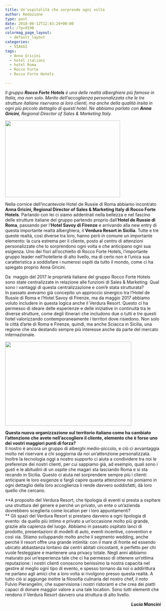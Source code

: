 ```yaml
---
title: Un’ospitalità che sorprende ogni volta
author: Redazione
type: post
date: 2018-06-12T12:43:24+00:00
url: /?p=9190
colormag_page_layout:
  - default_layout
categories:
  - VIAGGI
tags:
  - Anna Gricini
  - hotel italiani
  - hotel Roma
  - Rocco Forte
  - Rocco Forte Hotels

---
```

_Il gruppo **Rocco Forte Hotels** è una delle realtà alberghiere più famose in Italia, ma non solo. Merito dell’accoglienza personalizzata che le tre strutture italiane riservano ai loro clienti, ma anche della qualità insita in ogni più piccolo dettaglio di questi hotel. Ne abbiamo parlato con **Anna Gricini**, Regional Director of Sales & Marketing Italy._

<img decoding="async" loading="lazy" class="wp-image-9191 alignleft" src="https://progressonline.it/wp-content/uploads/2018/07/CG21854-300x200.jpg" alt="" width="372" height="248" /> 

Nella cornice dell’incantevole Hotel de Russie di Roma abbiamo incontrato **Anna Gricini, Regional Director of Sales & Marketing Italy di Rocco Forte Hotels**. Parlando con lei ci siamo addentrati nella bellezza e nel fascino delle strutture italiane del gruppo partendo proprio dall’**Hotel de Russie di Roma**, passando per l’**Hotel Savoy di Firenze** e arrivando alla new entry di questa importante realtà alberghiera, il **Verdura Resort in Sicilia**. Tutte e tre queste realtà, così diverse tra loro, hanno però in comune un importante elemento: la cura estrema per il cliente, posto al centro di attenzioni personalizzate che lo sorprendono ogni volta e che anticipano ogni sua esigenza. Uno dei fiori all’occhiello di Rocco Forte Hotels, l’importante gruppo leader nell’hotellerie di alto livello, ma di certo non è l’unica sua caratteristica a soddisfare i numerosi ospiti da tutto il mondo, come ci ha spiegato proprio Anna Gricini.

Da  maggio del 2017 le proprietà italiane del gruppo Rocco Forte Hotels sono state centralizzate in relazione alle funzioni di Sales & Marketing. Qual sono i vantaggi di questa centralizzazione e com’è stata strutturata?  
In passato avevamo già concepito un approccio sinergico tra l’Hotel de Russie di Roma e l’Hotel Savoy di Firenze, ma da maggio 2017 abbiamo voluto includere in questa logica anche il Verdura Resort. Questo ci ha permesso di ideare delle esperienze e delle iniziative in continuità tra le diverse strutture, come degli itinerari che includono due o tutti e tre questi hotel valorizzando contemporaneamente i territori dove risiedono. Non solo le città d’arte di Roma e Firenze, quindi, ma anche Sciacca in Sicilia, una regione che sta destando sempre più interesse anche da parte del mercato internazionale.

<img decoding="async" loading="lazy" class="wp-image-9193 alignright" src="https://progressonline.it/wp-content/uploads/2018/07/CG21802-300x200.jpg" alt="" width="408" height="272" /> 

<p style="text-align: left;">
  <strong>Questa nuova organizzazione sul territorio italiano come ha cambiato l’attenzione che avete nell’accogliere il cliente, elemento che è forse uno dei vostri maggiori punti di forza?</strong><br /> Il nostro è ancora un gruppo di alberghi medio-piccolo, e ciò ci avvantaggia molto nel riservare a chi soggiorna da noi un’attenzione personalizzata. Inoltre la tecnologia oggi a nostro supporto ci aiuta a condividere tra noi le preferenze dei nostri clienti, per cui sappiamo già, ad esempio, quali sono i gusti e le abitudini di un ospite che magari sta lasciando Roma e si sta recando in Sicilia. Questo ci aiuta nel sorprendere sempre più i clienti: anticipare le loro esigenze e fargli capire quanta attenzione noi poniamo in ogni dettaglio della loro accoglienza li rende davvero soddisfatti, dà loro quello che cercano.
</p>

**A proposito del Verdura Resort, che tipologia di eventi si presta a ospitare una struttura del genere e perché un privato, un ente o un’azienda dovrebbero sceglierla come location per i loro appuntamenti?  
** Gli spazi del Verdura Resort si prestano davvero a ogni tipologia di evento: da quello più intimo e privato a un’occasione molto più grande, grazie alla capienza del luogo. Abbiamo in passato ospitato lanci di prodotto, presentazioni di modelli di auto, eventi incentive, convention e così via. Stiamo sviluppando molto anche il segmento wedding, anche perché il resort offre una grande intimità: con il mare di fronte ed essendo ubicato abbastanza lontano dai centri abitati circostanti, è perfetto per chi vuole festeggiare e mantenere una privacy totale. Negli anni abbiamo maturato poi un’esperienza tale che ci ha permesso di ottenere un’ottima reputazione: i nostri clienti conoscono benissimo la nostra capacità nel gestire al meglio ogni tipo di evento, e spesso tornano da noi o addirittura ne parlano agli amici che a loro volta si rivolgono presso questa realtà. A tutto ciò si aggiunge inoltre la filosofia culinaria del nostro chef, il noto Fulvio Pierangelini, che supervisiona i nostri ristoranti e che crea dei piatti capaci di donare maggior valore a una tale location. Sono tutti elementi che rendono il Verdura Resort davvero una struttura di alto livello.

<p style="text-align: right;">
  <strong><em>Lucia Mancini</em></strong>
</p>